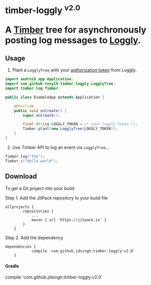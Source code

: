 <h1>timber-loggly <sup>v2.0</sup>

A [Timber][2] tree for asynchronously posting log messages to [Loggly][1].

Usage
-----
1. Plant a `LogglyTree` with your [authorization token][3] from Loggly.
 ```java
 import android.app.Application;
 import com.github.tony19.timber.loggly.LogglyTree;
 import timber.log.Timber;

 public class ExampleApp extends Application {

     @Override
     public void onCreate() {
         super.onCreate();

         final String LOGGLY_TOKEN = /* your loggly token */;
         Timber.plant(new LogglyTree(LOGGLY_TOKEN));
     }
 }
 ```

2. Use Timber API to log an event via `LogglyTree`...
 ```java
 Timber.tag("foo");
 Timber.i("hello world");
 ```

Download
--------

To get a Git project into your build:

Step 1. Add the JitPack repository to your build file

```
allprojects {
		repositories {
			...
			maven { url 'https://jitpack.io' }
		}
	}
```

Step 2. Add the dependency

```
dependencies {
	        compile 'com.github.jdsingh:timber-loggly:v2.0'
	}
```

#### Gradle

compile 'com.github.jdsingh:timber-loggly:v2.0'

[1]: http://loggly.com
[2]: https://github.com/JakeWharton/timber
[3]: https://www.loggly.com/docs/customer-token-authentication-token/